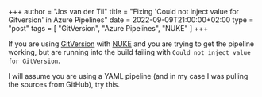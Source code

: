 +++
author = "Jos van der Til"
title = "Fixing 'Could not inject value for Gitversion' in Azure Pipelines"
date  = 2022-09-09T21:00:00+02:00
type = "post"
tags = [ "GitVersion", "Azure Pipelines", "NUKE" ]
+++

If you are using [GitVersion](https://gitversion.net/) with [NUKE](https://nuke.build/) and you are trying to get the pipeline working, but are running into the build failing with `Could not inject value for GitVersion`.

I will assume you are using a YAML pipeline (and in my case I was pulling the sources from GitHub), try this.
